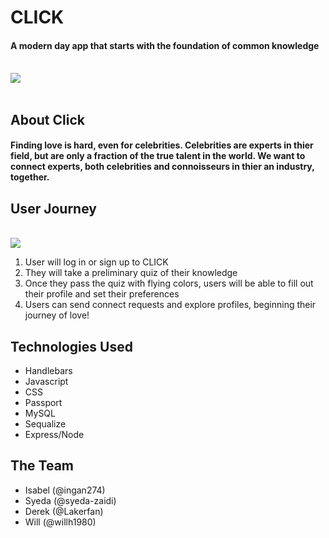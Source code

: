 # CLICK
#### A modern day app that starts with the foundation of common knowledge

<br>
<img src="https://media.giphy.com/media/26BRED0APH6fRa1sk/giphy.gif">
<br><br>

## About Click

#### Finding love is hard, even for celebrities. Celebrities are experts in thier field, but are only a fraction of the true talent in the world. We want to connect experts, both celebrities and connoisseurs in thier an industry, together.

## User Journey
<br>
<img src="https://media.giphy.com/media/1xmlYh65ZA8rOjKwr3/giphy.gif">
<br>

1. User will log in or sign up to CLICK
2. They will take a preliminary quiz of their knowledge
3. Once they pass the quiz with flying colors, users will be able to fill out their profile and set their preferences
4. Users can send connect requests and explore profiles, beginning their journey of love!

## Technologies Used
* Handlebars
* Javascript
* CSS
* Passport
* MySQL
* Sequalize
* Express/Node

## The Team
* Isabel (@ingan274)
* Syeda (@syeda-zaidi)
* Derek (@Lakerfan)
* Will (@willh1980)

